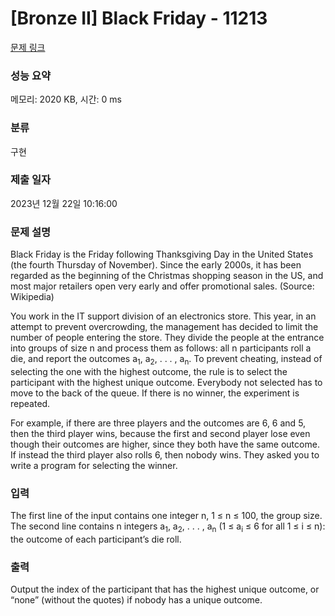 # [Bronze II] Black Friday - 11213 

[문제 링크](https://www.acmicpc.net/problem/11213) 

### 성능 요약

메모리: 2020 KB, 시간: 0 ms

### 분류

구현

### 제출 일자

2023년 12월 22일 10:16:00

### 문제 설명

<p>Black Friday is the Friday following Thanksgiving Day in the United States (the fourth Thursday of November). Since the early 2000s, it has been regarded as the beginning of the Christmas shopping season in the US, and most major retailers open very early and offer promotional sales. (Source: Wikipedia)</p>

<p>You work in the IT support division of an electronics store. This year, in an attempt to prevent overcrowding, the management has decided to limit the number of people entering the store. They divide the people at the entrance into groups of size n and process them as follows: all n participants roll a die, and report the outcomes a<sub>1</sub>, a<sub>2</sub>, . . . , a<sub>n</sub>. To prevent cheating, instead of selecting the one with the highest outcome, the rule is to select the participant with the highest unique outcome. Everybody not selected has to move to the back of the queue. If there is no winner, the experiment is repeated.</p>

<p>For example, if there are three players and the outcomes are 6, 6 and 5, then the third player wins, because the first and second player lose even though their outcomes are higher, since they both have the same outcome. If instead the third player also rolls 6, then nobody wins. They asked you to write a program for selecting the winner.</p>

### 입력 

 <p>The first line of the input contains one integer n, 1 ≤ n ≤ 100, the group size. The second line contains n integers a<sub>1</sub>, a<sub>2</sub>, . . . , a<sub>n</sub> (1 ≤ a<sub>i</sub> ≤ 6 for all 1 ≤ i ≤ n): the outcome of each participant’s die roll.</p>

### 출력 

 <p>Output the index of the participant that has the highest unique outcome, or “none” (without the quotes) if nobody has a unique outcome.</p>

